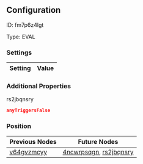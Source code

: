 # <nil>
## Configuration
ID:  fm7p6z4lgt

Type: EVAL 


### Settings
| Setting | Value  |
| :------------------------ | ---------------------------------------- |
 




### Additional Properties
rs2jbqnsry
 ```json 
anyTriggersFalse
```




### Position
| Previous Nodes | Future Nodes |
| :------------- | ------------ |
| [v64gvzmcyy](./v64gvzmcyy.md) | [4ncwrpsqgn](./4ncwrpsqgn.md), [rs2jbqnsry](./rs2jbqnsry.md) |
